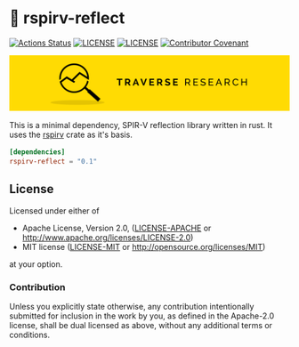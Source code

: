 # 🌋 rspirv-reflect

[![Actions Status](https://github.com/Traverse-Research/rspirv-reflect/workflows/Continuous%20integration/badge.svg)](https://github.com/Traverse-Research/rspirv-reflect/actions)
[![LICENSE](https://img.shields.io/badge/license-MIT-blue.svg)](LICENSE-MIT)
[![LICENSE](https://img.shields.io/badge/license-apache-blue.svg)](LICENSE-APACHE)
[![Contributor Covenant](https://img.shields.io/badge/contributor%20covenant-v1.4%20adopted-ff69b4.svg)](../master/CODE_OF_CONDUCT.md)

[![Banner](banner.png)](https://traverseresearch.nl)

This is a minimal dependency, SPIR-V reflection library written in rust. It uses the [rspirv](https://github.com/gfx-rs/rspirv/) crate as it's basis.

```toml
[dependencies]
rspirv-reflect = "0.1"
```

## License

Licensed under either of

* Apache License, Version 2.0, ([LICENSE-APACHE](../master/LICENSE-APACHE) or http://www.apache.org/licenses/LICENSE-2.0)
* MIT license ([LICENSE-MIT](../master/LICENSE-MIT) or http://opensource.org/licenses/MIT)

at your option.

### Contribution

Unless you explicitly state otherwise, any contribution intentionally
submitted for inclusion in the work by you, as defined in the Apache-2.0
license, shall be dual licensed as above, without any additional terms or
conditions.
